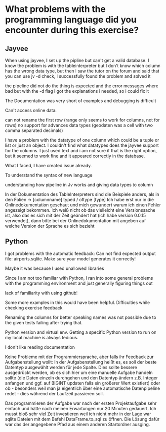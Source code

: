# What problems with the programming language did you encounter during this exercise?

## Jayvee

When using jayvee, I set up the pipline but can't get a valid database. I know the problem is with the tableinterpreter but I don't know which column has the wrong data type, but then I saw the tutor on the forum and said that you can use jv<file> -d check, I successfully found the problem and solved it

the pipeline did not do the thing is expected and the error messages where bad but with the -d flag i got the explanations i needed, so i could fix it

The Documentation was very short of examples and debugging is difficult

Can't access online data.

can not rename the first row (range only seems to work for columns, not for rows)
no support for advances data types (geodaten was a cell with two comma separated decimals) 

I have a problem with the datatype of one column which could be a tuple or list or just an object. I couldn't find what datatypes does the jayvee support for the columns. I just used text and i am not sure if that is the right option, but it seemed to work fine and it appeared correctly in the database.

What I faced, I have created issue already.

To understand the syntax of new language 

understanding how pipeline in Jv works and giving data types to column

In der Dokumentation des TableInterpreters sind die Beispiele anders, als in den Folien -> [columnname] typed / oftype [type]
Ich habe erst nur in die Onlinedokumentation geschaut und mich gewundert warum ich einen Fehler angezeigt bekommen. Ich weiß nicht ob das vielleicht eine Versionssache ist, also das es sich mit der Zeit geändert hat (ich habe version 0.0.15 verwendet), dann bitte bei der Onlinedokumentation mit angeben auf welche Version der Sprache es sich bezieht

## Python

I got problems with the automatic feedback:  Can not find expected output file: airports.sqlite. Make sure your model generates it correctly!

Maybe it was because I used unallowed libraries

Since I am not too familiar with Python, I ran into some general problems with the programming environment and just generally figuring things out

lack of familiarity with using github!

Some more examples in this would have been helpful.
Difficulties while checking exercise feedback

Renaming the columns for better speaking names was not possible due to the given tests failing after trying that.

Python version and virtual env. Getting a specific Python version to run on my local machine is always tedious.

I don't like reading documentation

Keine Probleme mit der Programmiersprache, aber falls ihr Feedback zur Aufgabenstellung wollt:
In der Aufgabenstellung heißt es, es soll der beste Datentyp ausgewählt werden für jede Spalte. Dies sollte bessere ausgedrückt werden, ob es sich hier um eine manuelle Aufgabe handeln sollte (die Daten einzeln durchgehen und den Datentyp ändern z.B. Integer anfangen und ggf. auf BIGINT updaten falls ein größerer Wert existiert) oder ob  - besonders weil man ja eigentlich über eine automatische Datenpipeline redet - dies während der Laufzeit passieren soll.

Das programmieren der Aufgabe war nach der ersten Projektaufgabe sehr einfach und hätte nach meinen Erwartungen nur 20 Minuten gedauert. Ich musst bloß sehr viel Zeit investieren weil ich nicht mehr in der Lage war sqlite Dateien mit dem Befehl DataFrame.to_sql zu öffnen. Die Lösung dafür war das der angegebene Pfad aus einem anderen Startordner ausging. 